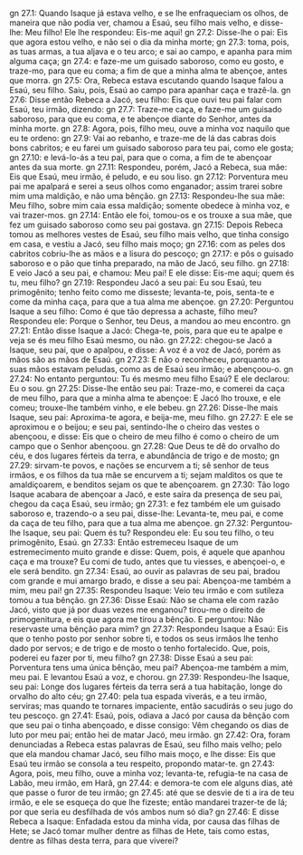 gn 27.1: Quando Isaque já estava velho, e se lhe enfraqueciam os olhos, de maneira que não podia ver, chamou a Esaú, seu filho mais velho, e disse-lhe: Meu filho! Ele lhe respondeu: Eis-me aqui!
gn 27.2: Disse-lhe o pai: Eis que agora estou velho, e não sei o dia da minha morte;
gn 27.3: toma, pois, as tuas armas, a tua aljava e o teu arco; e sai ao campo, e apanha para mim alguma caça;
gn 27.4: e faze-me um guisado saboroso, como eu gosto, e traze-mo, para que eu coma; a fim de que a minha alma te abençoe, antes que morra.
gn 27.5: Ora, Rebeca estava escutando quando Isaque falou a Esaú, seu filho. Saiu, pois, Esaú ao campo para apanhar caça e trazê-la.
gn 27.6: Disse então Rebeca a Jacó, seu filho: Eis que ouvi teu pai falar com Esaú, teu irmão, dizendo:
gn 27.7: Traze-me caça, e faze-me um guisado saboroso, para que eu coma, e te abençoe diante do Senhor, antes da minha morte.
gn 27.8: Agora, pois, filho meu, ouve a minha voz naquilo que eu te ordeno:
gn 27.9: Vai ao rebanho, e traze-me de lá das cabras dois bons cabritos; e eu farei um guisado saboroso para teu pai, como ele gosta;
gn 27.10: e levá-lo-ás a teu pai, para que o coma, a fim de te abençoar antes da sua morte.
gn 27.11: Respondeu, porém, Jacó a Rebeca, sua mãe: Eis que Esaú, meu irmão, é peludo, e eu sou liso.
gn 27.12: Porventura meu pai me apalpará e serei a seus olhos como enganador; assim trarei sobre mim uma maldição, e não uma bênção.
gn 27.13: Respondeu-lhe sua mãe: Meu filho, sobre mim caia essa maldição; somente obedece à minha voz, e vai trazer-mos.
gn 27.14: Então ele foi, tomou-os e os trouxe a sua mãe, que fez um guisado saboroso como seu pai gostava.
gn 27.15: Depois Rebeca tomou as melhores vestes de Esaú, seu filho mais velho, que tinha consigo em casa, e vestiu a Jacó, seu filho mais moço;
gn 27.16: com as peles dos cabritos cobriu-lhe as mãos e a lisura do pescoço;
gn 27.17: e pôs o guisado saboroso e o pão que tinha preparado, na mão de Jacó, seu filho.
gn 27.18: E veio Jacó a seu pai, e chamou: Meu pai! E ele disse: Eis-me aqui; quem és tu, meu filho?
gn 27.19: Respondeu Jacó a seu pai: Eu sou Esaú, teu primogênito; tenho feito como me disseste; levanta-te, pois, senta-te e come da minha caça, para que a tua alma me abençoe.
gn 27.20: Perguntou Isaque a seu filho: Como é que tão depressa a achaste, filho meu? Respondeu ele: Porque o Senhor, teu Deus, a mandou ao meu encontro.
gn 27.21: Então disse Isaque a Jacó: Chega-te, pois, para que eu te apalpe e veja se és meu filho Esaú mesmo, ou não.
gn 27.22: chegou-se Jacó a Isaque, seu pai, que o apalpou, e disse: A voz é a voz de Jacó, porém as mãos são as mãos de Esaú.
gn 27.23: E não o reconheceu, porquanto as suas mãos estavam peludas, como as de Esaú seu irmão; e abençoou-o.
gn 27.24: No entanto perguntou: Tu és mesmo meu filho Esaú? E ele declarou: Eu o sou.
gn 27.25: Disse-lhe então seu pai: Traze-mo, e comerei da caça de meu filho, para que a minha alma te abençoe: E Jacó lho trouxe, e ele comeu; trouxe-lhe também vinho, e ele bebeu.
gn 27.26: Disse-lhe mais Isaque, seu pai: Aproxima-te agora, e beija-me, meu filho.
gn 27.27: E ele se aproximou e o beijou; e seu pai, sentindo-lhe o cheiro das vestes o abençoou, e disse: Eis que o cheiro de meu filho é como o cheiro de um campo que o Senhor abençoou.
gn 27.28: Que Deus te dê do orvalho do céu, e dos lugares férteis da terra, e abundância de trigo e de mosto;
gn 27.29: sirvam-te povos, e nações se encurvem a ti; sê senhor de teus irmãos, e os filhos da tua mãe se encurvem a ti; sejam malditos os que te amaldiçoarem, e benditos sejam os que te abençoarem.
gn 27.30: Tão logo Isaque acabara de abençoar a Jacó, e este saíra da presença de seu pai, chegou da caça Esaú, seu irmão;
gn 27.31: e fez também ele um guisado saboroso e, trazendo-o a seu pai, disse-lhe: Levanta-te, meu pai, e come da caça de teu filho, para que a tua alma me abençoe.
gn 27.32: Perguntou-lhe Isaque, seu pai: Quem és tu? Respondeu ele: Eu sou teu filho, o teu primogênito, Esaú.
gn 27.33: Então estremeceu Isaque de um estremecimento muito grande e disse: Quem, pois, é aquele que apanhou caça e ma trouxe? Eu comi de tudo, antes que tu viesses, e abençoei-o, e ele será bendito.
gn 27.34: Esaú, ao ouvir as palavras de seu pai, bradou com grande e mui amargo brado, e disse a seu pai: Abençoa-me também a mim, meu pai!
gn 27.35: Respondeu Isaque: Veio teu irmão e com sutileza tomou a tua bênção.
gn 27.36: Disse Esaú: Não se chama ele com razão Jacó, visto que já por duas vezes me enganou? tirou-me o direito de primogenitura, e eis que agora me tirou a bênção. E perguntou: Não reservaste uma bênção para mim?
gn 27.37: Respondeu Isaque a Esaú: Eis que o tenho posto por senhor sobre ti, e todos os seus irmãos lhe tenho dado por servos; e de trigo e de mosto o tenho fortalecido. Que, pois, poderei eu fazer por ti, meu filho?
gn 27.38: Disse Esaú a seu pai: Porventura tens uma única bênção, meu pai? Abençoa-me também a mim, meu pai. E levantou Esaú a voz, e chorou.
gn 27.39: Respondeu-lhe Isaque, seu pai: Longe dos lugares férteis da terra será a tua habitação, longe do orvalho do alto céu;
gn 27.40: pela tua espada viverás, e a teu irmão, serviras; mas quando te tornares impaciente, então sacudirás o seu jugo do teu pescoço.
gn 27.41: Esaú, pois, odiava a Jacó por causa da bênção com que seu pai o tinha abençoado, e disse consigo: Vêm chegando os dias de luto por meu pai; então hei de matar Jacó, meu irmão.
gn 27.42: Ora, foram denunciadas a Rebeca estas palavras de Esaú, seu filho mais velho; pelo que ela mandou chamar Jacó, seu filho mais moço, e lhe disse: Eis que Esaú teu irmão se consola a teu respeito, propondo matar-te.
gn 27.43: Agora, pois, meu filho, ouve a minha voz; levanta-te, refugia-te na casa de Labão, meu irmão, em Harã,
gn 27.44: e demora-te com ele alguns dias, até que passe o furor de teu irmão;
gn 27.45: até que se desvie de ti a ira de teu irmão, e ele se esqueça do que lhe fizeste; então mandarei trazer-te de lá; por que seria eu desfilhada de vós ambos num só dia?
gn 27.46: E disse Rebeca a Isaque: Enfadada estou da minha vida, por causa das filhas de Hete; se Jacó tomar mulher dentre as filhas de Hete, tais como estas, dentre as filhas desta terra, para que viverei?
